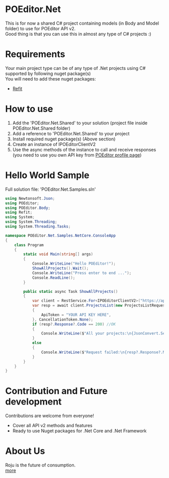 # POEditor.Net
This is for now a shared C# project containing models (in Body and Model folder) to use for POEditor API v2.  
Good thing is that you can use this in almost any type of C# projects :)

# Requirements
Your main project type can be of any type of .Net projects using C# supported by following nuget package(s)  
You will need to add these nuget packages:
+ [Refit](https://github.com/reactiveui/refit)

# How to use
1. Add the 'POEditor.Net.Shared' to your solution (project file inside POEditor.Net.Shared folder)
2. Add a reference to 'POEditor.Net.Shared' to your project
3. Install required nuget package(s) (Above section)
4. Create an instance of IPOEditorClientV2
5. Use the async methods of the instance to call and receive responses (you need to use you own API key from [POEditor profile page](https://poeditor.com/account/api))   

# Hello World Sample
Full solution file: 'POEditor.Net.Samples.sln' 
```C#
using Newtonsoft.Json;
using POEditor;
using POEditor.Body;
using Refit;
using System;
using System.Threading;
using System.Threading.Tasks;

namespace POEditor.Net.Samples.NetCore.ConsoleApp
{
    class Program
    {
        static void Main(string[] args)
        {
            Console.WriteLine("Hello POEditor!");
            ShowAllProjects().Wait();
            Console.WriteLine("Press enter to end ...");
            Console.ReadLine();
        }

        public static async Task ShowAllProjects()
        {
            var client = RestService.For<IPOEditorClientV2>("https://api.poeditor.com");
            var resp = await client.ProjectsList(new ProjectsListRequest
            {
                ApiToken = "YOUR API KEY HERE",
            }, CancellationToken.None);
            if (resp?.Response?.Code == 200) //OK
            {
                Console.WriteLine($"All your projects:\n{JsonConvert.SerializeObject(resp.Result?.Projects, Formatting.Indented)}");
            }
            else
            {
                Console.WriteLine($"Request failed:\n{resp?.Response?.Message}");
            }
        }
    }
}
```

# Contribution and Future development
Contributions are welcome from everyone!
+ Cover all API v2 methods and features
+ Ready to use Nuget packages for .Net Core and .Net Framework

# About Us
Roju is the future of consumption.  
[more](https://roju.ai)